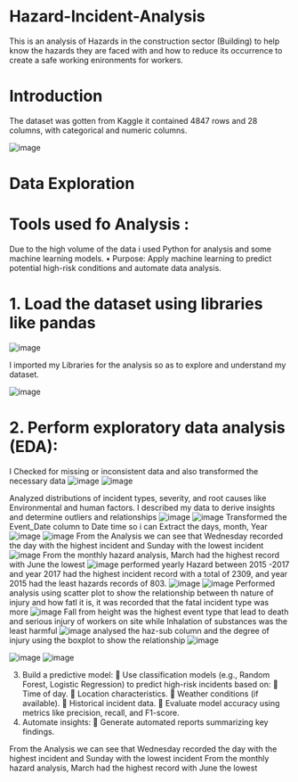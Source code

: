 
# Hazard-Incident-Analysis
This is an analysis of Hazards in the construction sector (Building) to help know the hazards they are faced with and how to reduce its occurrence to create a safe working enironments for workers.

# Introduction
The dataset was gotten from Kaggle it contained 4847 rows and 28 columns, with categorical and numeric columns.

![image](https://github.com/user-attachments/assets/a6745f78-f09a-4a20-b74a-4c26eab25adb)


# Data Exploration
# Tools used fo Analysis : 
Due to the high volume of the data i used Python for analysis and some machine learning models.
•	Purpose: Apply machine learning to predict potential high-risk conditions and automate data analysis.

# 1. Load the dataset using libraries like pandas
![image](https://github.com/user-attachments/assets/7ab56ed2-320a-49a6-8c5f-ccf8a0108ec3)

I imported my Libraries for the analysis so as to explore and understand my dataset.

![image](https://github.com/user-attachments/assets/1052eadc-5d18-4a39-916e-996df3645aec)

# 2.	Perform exploratory data analysis (EDA): 
 I Checked for missing or inconsistent data and also transformed the necessary data 
 ![image](https://github.com/user-attachments/assets/3452ac77-6006-44e7-a1ab-1bbf94294bf2)
 ![image](https://github.com/user-attachments/assets/aad41f1f-48d2-45ae-9349-857f2c74f31f)

 Analyzed distributions of incident types, severity, and root causes like Environmental and human factors.
 I described my data to derive insights and determine outliers and relationships
 ![image](https://github.com/user-attachments/assets/36a657e1-8821-49f0-8f3f-3e2994bd43ec)
 ![image](https://github.com/user-attachments/assets/008fe8f1-1fbc-4a39-aef9-8f8d4ac117b0)
Transformed the Event_Date column to Date time so i can Extract the days, month, Year
![image](https://github.com/user-attachments/assets/1543a08a-9b3a-42cc-bd9a-fedda464ed01)
![image](https://github.com/user-attachments/assets/d40af0b7-35af-47e4-99d8-3e4bf2fe0d18)
From the Analysis we can see that Wednesday recorded the day with the highest incident and Sunday with the lowest incident
![image](https://github.com/user-attachments/assets/e96f8958-7705-4288-ae50-fe72f128e255)
From the monthly hazard analysis, March had the highest record with June the lowest
![image](https://github.com/user-attachments/assets/136bc6d6-dc92-415c-954a-1da7713e7268)
performed yearly Hazard between 2015 -2017 and year 2017 had the highest incident record with a total of 2309,  and year 2015 had the least hazards records of 803.
![image](https://github.com/user-attachments/assets/59e05a01-3232-4422-b743-0a01270692f2)
![image](https://github.com/user-attachments/assets/817b311a-d0e8-4aa8-9945-cf8dd260e0e8)
Performed analysis using scatter plot to show the relationship between th nature of injury and how fatl it is, it was recorded that the fatal incident type was more
![image](https://github.com/user-attachments/assets/4419cbed-7597-4039-aa15-472691d18715)
Fall from height was the highest event type that lead to death and serious injury of workers on site while Inhalation of substances was the least harmful
 ![image](https://github.com/user-attachments/assets/2f3e8496-6368-4617-a75b-fc872b15f60b)
analysed the haz-sub column and the degree of injury using the boxplot to show the relationship
![image](https://github.com/user-attachments/assets/2ab21f97-d17c-4529-8ce9-b984925c801e)

 
 





 ![image](https://github.com/user-attachments/assets/860708fc-3267-464e-b340-955da6bf7eb2)
![image](https://github.com/user-attachments/assets/239a5336-0101-4f62-bce5-d612b38b26b5)



 
 
3.	Build a predictive model: 
	Use classification models (e.g., Random Forest, Logistic Regression) to predict high-risk incidents based on: 
	Time of day.
	Location characteristics.
	Weather conditions (if available).
	Historical incident data.
	Evaluate model accuracy using metrics like precision, recall, and F1-score.
4.	Automate insights: 
	Generate automated reports summarizing key findings.

From the Analysis we can see that Wednesday recorded the day with the highest incident and Sunday with the lowest incident
From the monthly hazard analysis, March had the highest record with June the lowest

